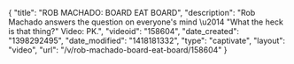 {
    "title": "ROB MACHADO: BOARD EAT BOARD",
    "description": "Rob Machado answers the question on everyone's mind \u2014 \"What the heck is that thing?\" Video: PK.",
    "videoid": "158604",
    "date_created": "1398292495",
    "date_modified": "1418181332",
    "type": "captivate",
    "layout": "video",
    "url": "\/v\/rob-machado-board-eat-board\/158604"
}